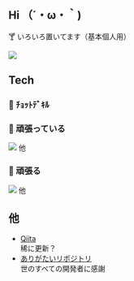 ## Hi （´・ω・｀)
:cocktail: いろいろ置いてます（基本個人用）  

![](https://github-readme-stats.vercel.app/api/top-langs?username=23SHIMOSAKA&show_icons=true&locale=en&layout=compact)

## Tech
### 🦀 ﾁｮｯﾄﾃﾞｷﾙ

### 🦀 頑張っている
![](https://skillicons.dev/icons?i=html,css,js,python,rust,figma,github,godot) 他

### 🦀 頑張る
![](https://skillicons.dev/icons?i=bots,typescript) 他

## 他
- [Qiita](https://qiita.com/Notochord36)  
稀に更新？
- [ありがたいリポジトリ](https://github.com/stars/23SHIMOSAKA/lists/%E3%81%82%E3%82%8A%E3%81%8C%E3%81%9F%E3%81%84)  
世のすべての開発者に感謝
